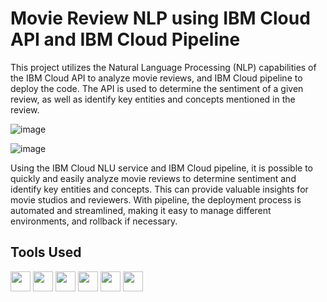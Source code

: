# Movie Review NLP using IBM Cloud API and IBM Cloud Pipeline

This project utilizes the Natural Language Processing (NLP) capabilities of the IBM Cloud API to analyze movie reviews, and IBM Cloud pipeline to deploy the code. The API is used to determine the sentiment of a given review, as well as identify key entities and concepts mentioned in the review.

![image](https://github.com/bkcelebi/Movie-Reviews-Database/assets/98746081/d5263ce4-aca3-4159-a55e-87f066678b12)

![image](https://github.com/bkcelebi/Movie-Reviews-Database/assets/98746081/ab53b244-83ef-4aae-9c8f-65bf8c2a4929)

Using the IBM Cloud NLU service and IBM Cloud pipeline, it is possible to quickly and easily analyze movie reviews to determine sentiment and identify key entities and concepts. This can provide valuable insights for movie studios and reviewers. With pipeline, the deployment process is automated and streamlined, making it easy to manage different environments, and rollback if necessary.

## Tools Used

<p align="left">
  <img src="https://raw.githubusercontent.com/danielcranney/readme-generator/main/public/icons/skills/git-colored.svg" width="32" height="32" /> 
  <img src="https://raw.githubusercontent.com/danielcranney/readme-generator/main/public/icons/skills/javascript-colored.svg" width="32" height="32" /> 
  <img src="https://raw.githubusercontent.com/danielcranney/readme-generator/main/public/icons/skills/html5-colored.svg" width="32" height="32" /> 
  <img src="https://raw.githubusercontent.com/danielcranney/readme-generator/main/public/icons/skills/css3-colored.svg" width="32" height="32" /> 
  <img src="https://encrypted-tbn0.gstatic.com/images?q=tbn:ANd9GcQYcgmuI83oDOREmJcaTHb2EdMXfP_UkAw9mtV9CgN_SkB6TSejW7rlSyXJgMLiNAdhK8g&usqp=CAU" width="32" height="32" /> 
  <img src="https://khanh.website/wp-content/uploads/2020/06/dockerfile.png" width="32" height="32" /> 
</p>

